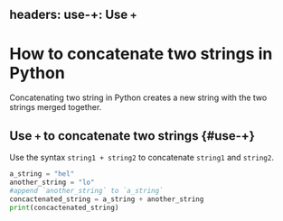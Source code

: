 headers:
    use-+: Use `+`
---
# How to concatenate two strings in Python
Concatenating two string in Python creates a new string with the two strings merged together.

## Use `+` to concatenate two strings {#use-+}
Use the syntax `string1 + string2` to concatenate `string1` and `string2`.
```python
a_string = "hel"
another_string = "lo"
#append `another_string` to `a_string`
concactenated_string = a_string + another_string
print(concactenated_string)
```
